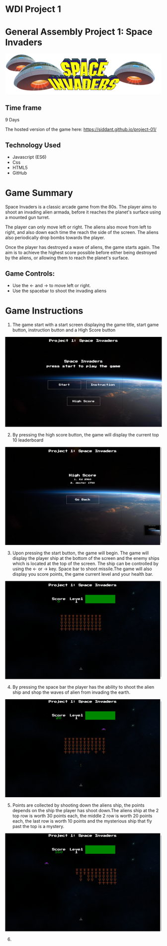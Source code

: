 # WDI Project 1
# General Assembly Project 1: Space Invaders

![Image of Logo](assets/readme/space-invaders-logo.png)


## Time frame
9 Days

The hosted version of the game here: https://siddant.github.io/project-01/

## Technology Used
* Javascript (ES6)
* Css
* HTML5
* GitHub

# Game Summary

Space Invaders is a classic arcade game from the 80s. The player aims to shoot an invading alien armada, before it reaches the planet's surface using a mounted gun turret.

The player can only move left or right. The aliens also move from left to right, and also down each time the reach the side of the screen. The aliens also periodically drop bombs towards the player.

Once the player has destroyed a wave of aliens, the game starts again. The aim is to achieve the highest score possible before either being destroyed by the aliens, or allowing them to reach the planet's surface.

## Game Controls:
* Use the ← and → to move left or right.
* Use the spacebar to shoot the invading aliens

# Game Instructions
1. The game start with  a start screen displaying the game title, start game button, instruction button and a High Score button

![Screenshot](assets/readme/home-screen.png)

2. By pressing the high score button, the game will display the current top 10 leaderboard

![Screenshot](assets/readme/high-score.png)

3. Upon pressing the start button, the game will begin. The game will display the player ship at the bottom of the screen and the enemy ships which is located at the top of the screen. The ship can be controlled by using the ← or → key. Space bar to shoot missile.The game will also display you score points, the game current level and your health bar.

![Screenshot](assets/readme/game.png)

4. By pressing the space bar the player has the ability to shoot the alien ship and shop the waves of alien from invading the earth.

![Screenshot](assets/readme/missle-fire.png)


5. Points are collected by shooting down the aliens ship, the points depends on the ship the player has shoot down.The aliens ship at the 2 top row is worth 30 points each, the middle 2 row is worth 20 points each, the last row is worth 10 points and the mysterious ship that fly past the top is a mystery.

![Screenshot](assets/readme/points.png)

 6.
